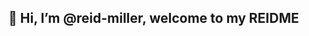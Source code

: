 ## 👋 Hi, I’m @reid-miller, welcome to my REIDME

<!---
reid-miller/reid-miller is a ✨ special ✨ repository because its `README.md` (this file) appears on your GitHub profile.
You can click the Preview link to take a look at your changes.
--->
